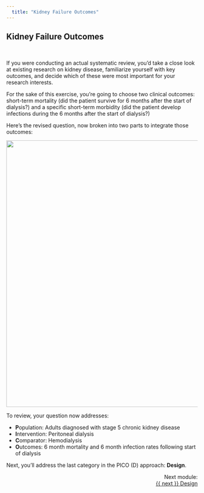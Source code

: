 ```yaml
---
  title: "Kidney Failure Outcomes"
---
```



## Kidney Failure Outcomes

<br>
 
If you were conducting an actual systematic review, you’d take a close look at existing research on kidney disease, familiarize yourself with key outcomes, and decide which of these were most important for your research interests. 

For the sake of this exercise, you’re going to choose two clinical outcomes: short-term mortality (did the patient survive for 6 months after the start of dialysis?) and a specific short-term morbidity (did the patient develop infections during the 6 months after the start of dialysis?)

Here’s the revised question, now broken into two parts to integrate those outcomes:

<center>
<img src="{{site.baseurl}}/img/pop7.gif" width="700" >
</center>


To review, your question now addresses:

- **P**opulation: Adults diagnosed with stage 5 chronic kidney disease
- **I**ntervention: Peritoneal dialysis
- **C**omparator: Hemodialysis
- **O**utcomes: 6 month mortality and 6 month infection rates following start of dialysis

Next, you’ll address the last category in the PICO (D) approach: **Design**.


<div class="pagination-section" style="text-align: right">
			<div class="title">
				Next module:
			</div>
			<a rel="next" class="next" href="{{ site.baseurl }}/modules/design/design/"> {{ next }} Design
			</a>
		</div>
